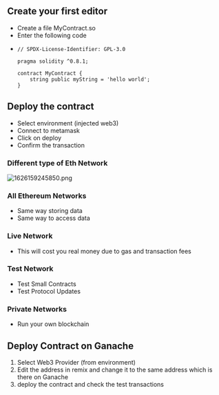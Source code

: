 ## Create your first editor

* Create a file MyContract.so
* Enter the following code
* ```
  // SPDX-License-Identifier: GPL-3.0

  pragma solidity ^0.8.1;

  contract MyContract {
      string public myString = 'hello world';
  }
  ```

## Deploy the contract

* Select environment (injected web3)
* Connect to metamask
* Click on deploy
* Confirm the transaction

### Different type of Eth Network

![1626159245850.png](image/readme/1626159245850.png)

### All Ethereum Networks
* Same way storing data
* Same way to access data

### Live Network
* This will cost you real money due to gas and transaction fees

### Test Network
* Test Small Contracts
* Test Protocol Updates

### Private Networks
* Run your own blockchain

## Deploy Contract on Ganache
1. Select Web3 Provider (from environment)
2. Edit the address in remix and change it to the same address which is there on Ganache
3. deploy the contract and check the test transactions
